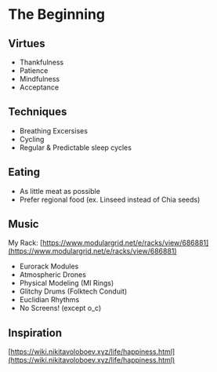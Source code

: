 # The Beginning

## Virtues

* Thankfulness
* Patience
* Mindfulness
* Acceptance

## Techniques

* Breathing Excersises
* Cycling
* Regular & Predictable sleep cycles



## Eating

* As little meat as possible
* Prefer regional food \(ex. Linseed instead of Chia seeds\)

## Music

My Rack: [https://www.modulargrid.net/e/racks/view/686881](https://www.modulargrid.net/e/racks/view/686881)

* Eurorack Modules
* Atmospheric Drones
* Physical Modeling \(MI Rings\)
* Glitchy Drums \(Folktech Conduit\)
* Euclidian Rhythms
* No Screens! \(except o\_c\)

## Inspiration

[https://wiki.nikitavoloboev.xyz/life/happiness.html](https://wiki.nikitavoloboev.xyz/life/happiness.html)



